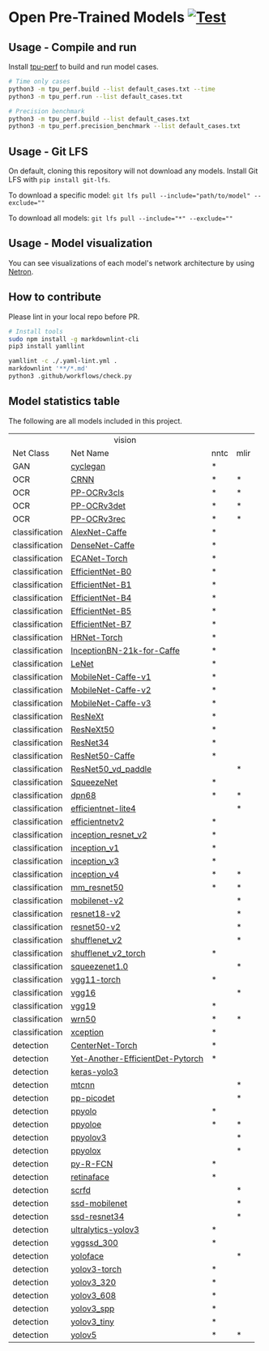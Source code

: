 # Open Pre-Trained Models [![Test](https://github.com/sophgo/model-zoo/actions/workflows/ci.yml/badge.svg?event=schedule)](https://github.com/sophgo/model-zoo/actions/workflows/ci.yml)

## Usage - Compile and run

Install [tpu-perf](https://github.com/sophgo/tpu-perf) to build and run model cases.

```bash
# Time only cases
python3 -m tpu_perf.build --list default_cases.txt --time
python3 -m tpu_perf.run --list default_cases.txt

# Precision benchmark
python3 -m tpu_perf.build --list default_cases.txt
python3 -m tpu_perf.precision_benchmark --list default_cases.txt
```

## Usage - Git LFS

On default, cloning this repository will not download any models. Install
Git LFS with `pip install git-lfs`.

To download a specific model:
`git lfs pull --include="path/to/model" --exclude=""`

To download all models:
`git lfs pull --include="*" --exclude=""`

## Usage - Model visualization

You can see visualizations of each model's network architecture by using [Netron](https://github.com/lutzroeder/Netron).

## How to contribute

Please lint in your local repo before PR.

```bash
# Install tools
sudo npm install -g markdownlint-cli
pip3 install yamllint

yamllint -c ./.yaml-lint.yml .
markdownlint '**/*.md'
python3 .github/workflows/check.py
```

## Model statistics table

 The following are all models included in this project.

<table>
    <tr>
        <td colspan="4"> <img width=200/>vision</td>
    </tr>
    <tr>
        <td>Net Class</td>
        <td>Net Name</td>
        <td>nntc </td>
        <td>mlir</td>
    </tr>
    <tr>
        <td>GAN</td>
        <td><a href="https://github.com/sophgo/model-zoo/tree/main/vision/GAN/cyclegan">cyclegan</td>
        <td>*</td>
        <td></td>
    </tr>
    <tr>
        <td>OCR</td>
        <td><a href="https://github.com/sophgo/model-zoo/tree/main/vision/OCR/CRNN">CRNN</td>
        <td>*</td>
        <td>*</td>
    </tr>
    <tr>
        <td>OCR</td>
        <td><a href="https://github.com/sophgo/model-zoo/tree/main/vision/OCR/PP-OCRv3cls">PP-OCRv3cls</td>
        <td>*</td>
        <td>*</td>
    </tr>
    <tr>
        <td>OCR</td>
        <td><a href="https://github.com/sophgo/model-zoo/tree/main/vision/OCR/PP-OCRv3det">PP-OCRv3det</td>
        <td>*</td>
        <td>*</td>
    </tr>
    <tr>
        <td>OCR</td>
        <td><a href="https://github.com/sophgo/model-zoo/tree/main/vision/OCR/PP-OCRv3rec">PP-OCRv3rec </td>
        <td>*</td>
        <td>*</td>
    </tr>
    <tr>
        <td>classification</td>
        <td><a href="https://github.com/sophgo/model-zoo/tree/main/vision/classification/AlexNet-Caffe">AlexNet-Caffe</td>
        <td>*</td>
        <td></td>
    </tr>
    <tr>
        <td>classification</td>
        <td><a href="https://github.com/sophgo/model-zoo/tree/main/vision/classification/DenseNet-Caffe">DenseNet-Caffe</td>
        <td>*</td>
        <td></td>
    </tr>
    <tr>
        <td>classification</td>
        <td><a href="https://github.com/sophgo/model-zoo/tree/main/vision/classification/ECANet-Torch">ECANet-Torch</td>
        <td>*</td>
        <td></td>
    </tr>
    <tr>
        <td>classification</td>
        <td><a href="https://github.com/sophgo/model-zoo/tree/main/vision/classification/EfficientNet-B0">EfficientNet-B0 </td>
        <td>*</td>
        <td></td>
    </tr>
    <tr>
        <td>classification</td>
        <td><a href="https://github.com/sophgo/model-zoo/tree/main/vision/classification/EfficientNet-B1">EfficientNet-B1 </td>
        <td>*</td>
        <td></td>
    </tr>
    <tr>
        <td>classification</td>
        <td><a href="https://github.com/sophgo/model-zoo/tree/main/vision/classification/EfficientNet-B4">EfficientNet-B4 </td>
        <td>*</td>
        <td></td>
    </tr>
    <tr>
        <td>classification</td>
        <td><a href="https://github.com/sophgo/model-zoo/tree/main/vision/classification/EfficientNet-B5">EfficientNet-B5 </td>
        <td>*</td>
        <td></td>
    </tr>
    <tr>
        <td>classification</td>
        <td><a href="https://github.com/sophgo/model-zoo/tree/main/vision/classification/EfficientNet-B7">EfficientNet-B7 </td>
        <td>*</td>
        <td></td>
    </tr>
    <tr>
        <td>classification</td>
        <td><a href="https://github.com/sophgo/model-zoo/tree/main/vision/classification/HRNet-Torch">HRNet-Torch</td>
        <td>*</td>
        <td></td>
    </tr>
    <tr>
        <td>classification</td>
        <td><a href="https://github.com/sophgo/model-zoo/tree/main/vision/classification/InceptionBN-21k-for-Caffe">InceptionBN-21k-for-Caffe</td>
        <td>*</td>
        <td></td>
    </tr>
    <tr>
        <td>classification</td>
        <td><a href="https://github.com/sophgo/model-zoo/tree/main/vision/classification/LeNet">LeNet </td>
        <td>*</td>
        <td></td>
    </tr>
    <tr>
        <td>classification</td>
        <td><a href="https://github.com/sophgo/model-zoo/tree/main/vision/classification/MobileNet-Caffe-v1">MobileNet-Caffe-v1</td>
        <td>*</td>
        <td></td>
    </tr>
    <tr>
        <td>classification</td>
        <td><a href="https://github.com/sophgo/model-zoo/tree/main/vision/classification/MobileNet-Caffe-v2">MobileNet-Caffe-v2</td>
        <td>*</td>
        <td></td>
    </tr>
    <tr>
        <td>classification</td>
        <td><a href="https://github.com/sophgo/model-zoo/tree/main/vision/classification/MobileNet-Caffe-v3">MobileNet-Caffe-v3</td>
        <td>*</td>
        <td></td>
    </tr>
    <tr>
        <td>classification</td>
        <td><a href="https://github.com/sophgo/model-zoo/tree/main/vision/classification/ResNeXt">ResNeXt</td>
        <td>*</td>
        <td></td>
    </tr>
    <tr>
        <td>classification</td>
        <td><a href="https://github.com/sophgo/model-zoo/tree/main/vision/classification/ResNeXt50">ResNeXt50</td>
        <td>*</td>
        <td></td>
    </tr>
    <tr>
        <td>classification</td>
        <td><a href="https://github.com/sophgo/model-zoo/tree/main/vision/classification/ResNet34">ResNet34</td>
        <td>*</td>
        <td></td>
    </tr>
    <tr>
        <td>classification</td>
        <td><a href="https://github.com/sophgo/model-zoo/tree/main/vision/classification/ResNet50-Caffe">ResNet50-Caffe</td>
        <td>*</td>
        <td></td>
    </tr>
    <tr>
        <td>classification</td>
        <td><a href="https://github.com/sophgo/model-zoo/tree/main/vision/classification/ResNet50_vd_paddle">ResNet50_vd_paddle</td>
        <td></td>
        <td>*</td>
    </tr>
    <tr>
        <td>classification</td>
        <td><a href="https://github.com/sophgo/model-zoo/tree/main/vision/classification/SqueezeNet">SqueezeNet</td>
        <td>*</td>
        <td></td>
    </tr>
    <tr>
        <td>classification</td>
        <td><a href="https://github.com/sophgo/model-zoo/tree/main/vision/classification/dpn68">dpn68</td>
        <td>*</td>
        <td>*</td>
    </tr>
    <tr>
        <td>classification</td>
        <td><a href="https://github.com/sophgo/model-zoo/tree/main/vision/classification/efficientnet-lite4">efficientnet-lite4</td>
        <td></td>
        <td>*</td>
    </tr>
    <tr>
        <td>classification</td>
        <td><a href="https://github.com/sophgo/model-zoo/tree/main/vision/classification/efficientnetv2">efficientnetv2</td>
        <td>*</td>
        <td></td>
    </tr>
    <tr>
        <td>classification</td>
        <td><a href="https://github.com/sophgo/model-zoo/tree/main/vision/classification/inception_resnet_v2">inception_resnet_v2</td>
        <td>*</td>
        <td></td>
    </tr>
    <tr>
        <td>classification</td>
        <td><a href="https://github.com/sophgo/model-zoo/tree/main/vision/classification/inception_v1">inception_v1</td>
        <td>*</td>
        <td></td>
    </tr>
    <tr>
        <td>classification</td>
        <td><a href="https://github.com/sophgo/model-zoo/tree/main/vision/classification/inception_v3">inception_v3</td>
        <td>*</td>
        <td></td>
    </tr>
    <tr>
        <td>classification</td>
        <td><a href="https://github.com/sophgo/model-zoo/tree/main/vision/classification/inception_v4">inception_v4</td>
        <td>*</td>
        <td>*</td>
    </tr>
    <tr>
        <td>classification</td>
        <td><a href="https://github.com/sophgo/model-zoo/tree/main/vision/classification/mm_resnet50">mm_resnet50</td>
        <td>*</td>
        <td>*</td>
    </tr>
    <tr>
        <td>classification</td>
        <td><a href="https://github.com/sophgo/model-zoo/tree/main/vision/classification/mobilenet-v2">mobilenet-v2</td>
        <td></td>
        <td>*</td>
    </tr>
    <tr>
        <td>classification</td>
        <td><a href="https://github.com/sophgo/model-zoo/tree/main/vision/classification/resnet18-v2">resnet18-v2</td>
        <td></td>
        <td>*</td>
    </tr>
    <tr>
        <td>classification</td>
        <td><a href="https://github.com/sophgo/model-zoo/tree/main/vision/classification/resnet50-v2">resnet50-v2</td>
        <td></td>
        <td>*</td>
    </tr>
    <tr>
        <td>classification</td>
        <td><a href="https://github.com/sophgo/model-zoo/tree/main/vision/classification/shufflenet_v2">shufflenet_v2</td>
        <td></td>
        <td>*</td>
    </tr>
    <tr>
        <td>classification</td>
        <td><a href="https://github.com/sophgo/model-zoo/tree/main/vision/classification/shufflenet_v2_torch">shufflenet_v2_torch</td>
        <td>*</td>
        <td></td>
    </tr>
    <tr>
        <td>classification</td>
        <td><a href="https://github.com/sophgo/model-zoo/tree/main/vision/classification/squeezenet1.0">squeezenet1.0</td>
        <td></td>
        <td>*</td>
    </tr>
    <tr>
        <td>classification</td>
        <td><a href="https://github.com/sophgo/model-zoo/tree/main/vision/classification/vgg11-torch">vgg11-torch</td>
        <td>*</td>
        <td></td>
    </tr>
    <tr>
        <td>classification</td>
        <td><a href="https://github.com/sophgo/model-zoo/tree/main/vision/classification/vgg16">vgg16</td>
        <td></td>
        <td>*</td>
    </tr>
    <tr>
        <td>classification</td>
        <td><a href="https://github.com/sophgo/model-zoo/tree/main/vision/classification/vgg19">vgg19</td>
        <td>*</td>
        <td></td>
    </tr>
    <tr>
        <td>classification</td>
        <td><a href="https://github.com/sophgo/model-zoo/tree/main/vision/classification/wrn50">wrn50</td>
        <td>*</td>
        <td>*</td>
    </tr>
    <tr>
        <td>classification</td>
        <td><a href="https://github.com/sophgo/model-zoo/tree/main/vision/classification/xception">xception</td>
        <td>*</td>
        <td></td>
    </tr>
    <tr>
        <td>detection</td>
        <td><a href="https://github.com/sophgo/model-zoo/tree/main/vision/detection/CenterNet-Torch">CenterNet-Torch</td>
        <td>*</td>
        <td></td>
    </tr>
    <tr>
        <td>detection</td>
        <td><a href="https://github.com/sophgo/model-zoo/tree/main/vision/detection/Yet-Another-EfficientDet-Pytorch">Yet-Another-EfficientDet-Pytorch</td>
        <td>*</td>
        <td></td>
    </tr>
    <tr>
        <td>detection</td>
        <td><a href="https://github.com/sophgo/model-zoo/tree/main/vision/detection/keras-yolo3">keras-yolo3</td>
        <td></td>
        <td></td>
    </tr>
    <tr>
        <td>detection</td>
        <td><a href="https://github.com/sophgo/model-zoo/tree/main/vision/detection/mtcnn">mtcnn</td>
        <td></td>
        <td>*</td>
    </tr>
    <tr>
        <td>detection</td>
        <td><a href="https://github.com/sophgo/model-zoo/tree/main/vision/detection/pp-picodet">pp-picodet</td>
        <td></td>
        <td>*</td>
    </tr>
    <tr>
        <td>detection</td>
        <td><a href="https://github.com/sophgo/model-zoo/tree/main/vision/detection/ppyolo">ppyolo</td>
        <td>*</td>
        <td></td>
    </tr>
    <tr>
        <td>detection</td>
        <td><a href="https://github.com/sophgo/model-zoo/tree/main/vision/detection/ppyoloe">ppyoloe</td>
        <td>*</td>
        <td>*</td>
    </tr>
    <tr>
        <td>detection</td>
        <td><a href="https://github.com/sophgo/model-zoo/tree/main/vision/detection/ppyolov3">ppyolov3</td>
        <td></td>
        <td>*</td>
    </tr>
    <tr>
        <td>detection</td>
        <td><a href="https://github.com/sophgo/model-zoo/tree/main/vision/detection/ppyolox">ppyolox</td>
        <td></td>
        <td>*</td>
    </tr>
    <tr>
        <td>detection</td>
        <td><a href="https://github.com/sophgo/model-zoo/tree/main/vision/detection/py-R-FCN">py-R-FCN</td>
        <td>*</td>
        <td></td>
    </tr>
    <tr>
        <td>detection</td>
        <td><a href="https://github.com/sophgo/model-zoo/tree/main/vision/detection/retinaface">retinaface</td>
        <td>*</td>
        <td></td>
    </tr>
    <tr>
        <td>detection</td>
        <td><a href="https://github.com/sophgo/model-zoo/tree/main/vision/detection/scrfd">scrfd</td>
        <td></td>
        <td>*</td>
    </tr>
    <tr>
        <td>detection</td>
        <td><a href="https://github.com/sophgo/model-zoo/tree/main/vision/detection/ssd-mobilenet">ssd-mobilenet</td>
        <td></td>
        <td>*</td>
    </tr>
    <tr>
        <td>detection</td>
        <td><a href="https://github.com/sophgo/model-zoo/tree/main/vision/detection/ssd-resnet34">ssd-resnet34</td>
        <td></td>
        <td>*</td>
    </tr>
    <tr>
        <td>detection</td>
        <td><a href="https://github.com/sophgo/model-zoo/tree/main/vision/detection/ultralytics-yolov3">ultralytics-yolov3</td>
        <td>*</td>
        <td></td>
    </tr>
    <tr>
        <td>detection</td>
        <td><a href="https://github.com/sophgo/model-zoo/tree/main/vision/detection/vggssd_300">vggssd_300</td>
        <td>*</td>
        <td></td>
    </tr>
    <tr>
        <td>detection</td>
        <td><a href="https://github.com/sophgo/model-zoo/tree/main/vision/detection/yoloface">yoloface</td>
        <td></td>
        <td>*</td>
    </tr>
    <tr>
        <td>detection</td>
        <td><a href="https://github.com/sophgo/model-zoo/tree/main/vision/detection/yolov3-torch">yolov3-torch</td>
        <td>*</td>
        <td></td>
    </tr>
    <tr>
        <td>detection</td>
        <td><a href="https://github.com/sophgo/model-zoo/tree/main/vision/detection/yolov3_320">yolov3_320</td>
        <td>*</td>
        <td></td>
    </tr>
    <tr>
        <td>detection</td>
        <td><a href="https://github.com/sophgo/model-zoo/tree/main/vision/detection/yolov3_608">yolov3_608</td>
        <td>*</td>
        <td></td>
    </tr>
    <tr>
        <td>detection</td>
        <td><a href="https://github.com/sophgo/model-zoo/tree/main/vision/detection/yolov3_spp">yolov3_spp</td>
        <td>*</td>
        <td></td>
    </tr>
    <tr>
        <td>detection</td>
        <td><a href="https://github.com/sophgo/model-zoo/tree/main/vision/detection/yolov3_tiny">yolov3_tiny</td>
        <td>*</td>
        <td></td>
    </tr>
    <tr>
        <td>detection</td>
        <td><a href="https://github.com/sophgo/model-zoo/tree/main/vision/detection/yolov5">yolov5</td>
        <td>*</td>
        <td>*</td>
    </tr>



</table>


